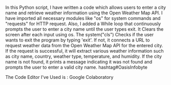 In this Python script, I have written a code which allows users to enter a city name and retrieve weather information using the Open Weather Map API. I have imported all necessary modules like "os" for system commands and "requests" for HTTP request. Also, I added a While loop that continuously prompts the user to enter a city name until the user types exit. It Clears the screen after each input using os. The system("cls") Checks if the user wants to exit the program by typing 'exit'. If not, it connects a URL to request weather data from the Open Weather Map API for the entered city. If the request is successful, it will extract various weather information such as city name, country, weather type, temperature, and humidity. If the city name is not found, it prints a message indicating it was not found and prompts the user to enter a valid city name. 
hashtag#OasisInfobyte 

The Code Editor I've Used is : Google Colaboratory
